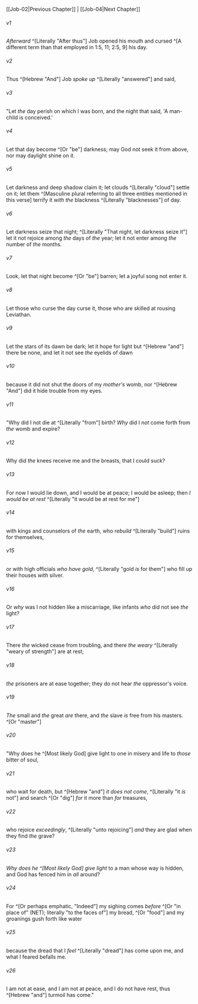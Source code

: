 ﻿---
aliases:
  - Job 3
---

[[Job-02|Previous Chapter]] | [[Job-04|Next Chapter]]

###### v1
_Afterward_ ^[Literally "After thus"] Job opened his mouth and cursed ^[A different term than that employed in 1:5, 11; 2:5, 9] his day.

###### v2
Thus ^[Hebrew "And"] Job _spoke up_ ^[Literally "answered"] and said,

###### v3
"Let _the_ day perish on which I was born,
and the night that said, 'A man-child is conceived.'

###### v4
Let that day become ^[Or "be"] darkness;
may God not seek it from above,
nor may daylight shine on it.

###### v5
Let darkness and deep shadow claim it;
let clouds ^[Literally "cloud"] settle on it;
let them ^[Masculine plural referring to all three entities mentioned in this verse] terrify it _with the_ blackness ^[Literally "blacknesses"] of day.

###### v6
Let darkness seize that night; ^[Literally "That night, let darkness seize it"]
let it not rejoice among _the_ days of _the_ year;
let it not enter among _the_ number of _the_ months.

###### v7
Look, let that night become ^[Or "be"] barren;
let a joyful song not enter it.

###### v8
Let those who curse the day curse it,
those who are skilled at rousing Leviathan.

###### v9
Let the stars of its dawn be dark;
let it hope for light but ^[Hebrew "and"] there be none,
and let it not see _the_ eyelids of dawn

###### v10
because it did not shut the doors of my _mother's_ womb,
nor ^[Hebrew "And"] did it hide trouble from my eyes.

###### v11
"Why did I not die at ^[Literally "from"] birth?
_Why_ did I _not_ come forth from _the_ womb and expire?

###### v12
Why did _the_ knees receive me
and the breasts, that I could suck?

###### v13
For now I would lie down, and I would be at peace;
I would be asleep; then _I would be at rest_ ^[Literally "it would be at rest for me"]

###### v14
with kings and counselors of _the_ earth,
who _rebuild_  ^[Literally "build"] ruins for themselves,

###### v15
or with high officials _who have gold_, ^[Literally "gold _is_ for them"]
who fill up their houses _with_ silver.

###### v16
Or _why_ was I not hidden like a miscarriage,
like infants _who_ did not see _the_ light?

###### v17
There _the_ wicked cease from troubling,
and there _the_ _weary_ ^[Literally "weary of strength"] are at rest;

###### v18
_the_ prisoners are at ease together;
they do not hear _the_ oppressor's voice.

###### v19
_The_ small and _the_ great _are_ there,
and _the_ slave _is_ free from his masters. ^[Or "master"]

###### v20
"Why does he ^[Most likely God] give light to one in misery
and life to _those_ bitter of soul,

###### v21
who wait for death, but ^[Hebrew "and"] _it does not come_, ^[Literally "it _is_ not"]
and search ^[Or "dig"] _for_ it more than _for_ treasures,

###### v22
who rejoice _exceedingly_, ^[Literally "unto rejoicing"]
_and_ they are glad when they find _the_ grave?

###### v23
_Why does he ^[Most likely God] give light_ to a man whose way is hidden,
and God has fenced him in _all_ around?

###### v24
For ^[Or perhaps emphatic, "Indeed"] my sighing comes _before_ ^[Or "in place of" (NET); literally "to the faces of"] my bread, ^[Or "food"]
and my groanings gush forth like water

###### v25
because the dread that I _feel_ ^[Literally "dread"] has come upon me,
and what I feared befalls me.

###### v26
I am not at ease, and I am not at peace,
and I do not have rest, thus ^[Hebrew "and"] turmoil has come."